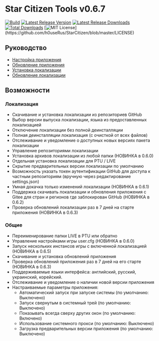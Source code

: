 # Star Citizen Tools v0.6.7
[![Build](https://github.com/h0useRus/StarCitizen/actions/workflows/build.yml/badge.svg?branch=master&event=push)](https://github.com/h0useRus/StarCitizen/actions/workflows/build.yml)
[![Latest Release Version](https://img.shields.io/github/release/h0useRus/StarCitizen?sort=date)](https://github.com/h0useRus/StarCitizen/releases/latest)
[![Latest Release Downloads](https://img.shields.io/github/downloads/h0useRus/StarCitizen/latest/total)](https://github.com/h0useRus/StarCitizen/releases/latest)
[![Total Downloads](https://img.shields.io/github/downloads/h0useRus/StarCitizen/total.svg)](https://github.com/h0useRus/StarCitizen/releases)
[![MIT License](https://img.shields.io/apm/l/atomic-design-ui.svg?)](https://github.com/h0useRus/StarCitizen/blob/master/LICENSE)

## Руководство

- [Настройка приложения](guide/SETUP_APPLICATION.md)
- [Обновление приложения](guide/UPDATE_APPLICATION.md)
- [Установка локализации](guide/INSTALL_LOCALIZATION.md)
- [Обновление локализации](guide/UPDATE_LOCALIZATION.md)

## Возможности 

### Локализация

- Скачивание и установка локализации из репозиториев GitHub
- Выбор версии выпуска локализации, языка из предоставленных локализацией
- Отключение локализации без полной деинсталляции
- Полная деинсталляции локализация (с очисткой от всех файлов)
- Отслеживание и уведомление о доступных новых версиях пакета локализации
- Управление репозиториями локализации
- Установка архивов локализации из любой папки (НОВИНКА в 0.6.0)
- Отдельная установка локализации для PTU / LIVE
- Скрытие предварительных версии локализации по умолчанию
- Возможность указать токен аутентификации GitHub для доступа к частным репозиториям (вручную через редактирование settings.json) 
- Умная докачка только изменений локализации (НОВИНКА в 0.6.1)
- Поддержка скачивать локализации и обновления приложения с Gitee для стран и регионов где заблокирован GitHub (НОВИНКА в 0.6.2)
- Проверка обновлений локализации раз в 7 дней на старте приложения (НОВИНКА в 0.6.3) 

### Общие

- Переименирование папки LIVE в PTU или обратно
- Управление настройками игры user.cfg (НОВИНКА в 0.6.0)
- Запуск нескольких инстансов игры с включенной локализацией (НОВИНКА в 0.6.5)
- Скачивание и установка обновлений приложения
- Проверка обновлений приложения раз в 7 дней на его старте (НОВИНКА в 0.6.3) 
- Поддерживаемые языки интерфейса: английский, русский, украинский, корейский.
- Отслеживание и уведомление о наличии новой версии приложения
- Настраиваемые параметры приложения:
     - Автоматический запуск при запуске системы (по умолчанию: Выключено)
     - Запуск свернутым в системный трей (по умолчанию: Выключено)
     - Показывать всегда сверху других окон (по умолчанию: Включено)
     - Использование системного прокси (по умолчанию: Выключено)
     - Загрузка предварительных версии приложения (по умолчанию: Выключено) 

